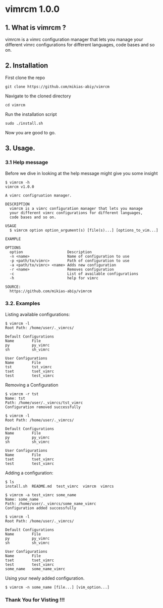 # vimrcm 1.0.0

## 1. What is vimrcm ?

vimrcm is a vimrc configuration manager that lets you manage your different vimrc configurations for different languages, code bases and so on.

## 2. Installation

First clone the repo
```
git clone https://github.com/mikias-abiy/vimrcm
```

Navigate to the cloned directory
```
cd vimrcm
```

Run the installation script
```
sudo ./install.sh
```

Now you are good to go.

## 3. Usage.

### 3.1 Help message

Before we dive in looking at the help message might give you some insight
```
$ vimrcm -h
vimrcm v1.0.0

A vimrc configruation manager.

DESCRIPTION
  vimrcm is a vimrc configuration manager that lets you manage
  your different vimrc configurations for different languages,
  code bases and so on.

USAGE
  $ vimrcm option option_argument(s) [file(s)...] [options_to_vim...]

EXAMPLE

OPTIONS
  option                    Description
  -n <name>                 Name of configuration to use
  -p <path/to/vimrc>        Path of configuration to use
  -a <path/to/vimrc> <name> Adds new configuration
  -r <name>                 Removes configuration
  -c                        List of available configurations
  -h                        help for vimrc

SOURCE:
  https://github.com/mikias-abiy/vimrcm
```

### 3.2. Examples

Listing available configurations:
```
$ vimrcm -l
Root Path: /home/user/._vimrcs/

Default Configurations
Name      	File
py        	py_vimrc            
sh        	sh_vimrc            

User Configurations
Name      	File
tst       	tst_vimrc           
tset      	tset_vimrc          
test      	test_vimrc          
```

Removing a Configuration
```
$ vimrcm -r tst
Name: tst
Path: /home/user/._vimrcs/tst_vimrc
Configuration removed successfully

$ vimrcm -l
Root Path: /home/user/._vimrcs/

Default Configurations
Name      	File
py        	py_vimrc            
sh        	sh_vimrc            

User Configurations
Name      	File
tset      	tset_vimrc          
test      	test_vimrc          
```

Adding a configuration:
```
$ ls
install.sh  README.md  test_vimrc  vimrcm  vimrcs

$ vimrcm -a test_vimrc some_name
Name: some_name
Path: /home/user/._vimrcs/some_name_vimrc
Configuration added successfully

$ vimrcm -l
Root Path: /home/user/._vimrcs/

Default Configurations
Name      	File
py        	py_vimrc            
sh        	sh_vimrc            

User Configurations
Name      	File
tset      	tset_vimrc          
test      	test_vimrc          
some_name 	some_name_vimrc
```

Using your newly added configuration.
```
$ vimrcm -n some_name [file...] [vim_option...]
```

### Thank You for Visting !!!
